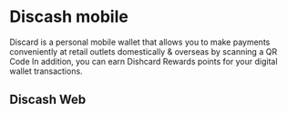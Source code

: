 # Discash mobile
Discard is a personal mobile wallet that allows you to make payments conveniently at retail outlets domestically & overseas by scanning a QR Code
In addition, you can earn Dishcard Rewards points for your digital wallet transactions.
## Discash Web
